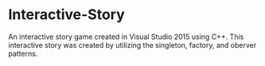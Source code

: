 # Interactive-Story
An interactive story game created in Visual Studio 2015 using C++.
This interactive story was created by utilizing the singleton, factory, and oberver patterns. 
